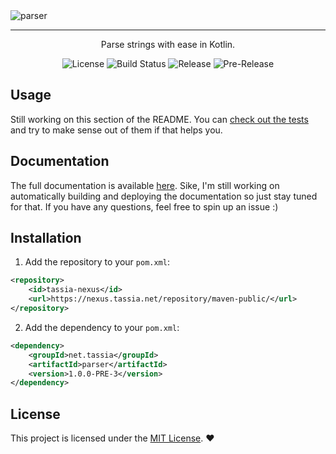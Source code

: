 <img src="https://cdn.tassia.net/github/assets/TASSIA710/parser.png" align="center" alt="parser">
<hr>
<p align="center">Parse strings with ease in Kotlin.</p>

<p align="center">
	<img src="https://img.shields.io/github/license/TASSIA710/parser?label=License" alt="License">
	<img src="https://img.shields.io/github/workflow/status/TASSIA710/parser/Build" alt="Build Status">
	<img src="https://img.shields.io/github/v/release/TASSIA710/parser?label=Stable" alt="Release">
	<img src="https://img.shields.io/github/v/release/TASSIA710/parser?label=Preview&include_prereleases" alt="Pre-Release">
</p>



## Usage

Still working on this section of the README. You can
[check out the tests](https://github.com/TASSIA710/parser/tree/main/src/test/java/net/tassia/parser)
and try to make sense out of them if that helps you.



## Documentation

The full documentation is available [here](https://www.youtube.com/watch?v=dQw4w9WgXcQ).
Sike, I'm still working on automatically building and deploying the documentation
so just stay tuned for that. If you have any questions, feel free to spin up an issue :)



## Installation

1. Add the repository to your `pom.xml`:
```xml
<repository>
	<id>tassia-nexus</id>
	<url>https://nexus.tassia.net/repository/maven-public/</url>
</repository>
```

2. Add the dependency to your `pom.xml`:
```xml
<dependency>
    <groupId>net.tassia</groupId>
    <artifactId>parser</artifactId>
    <version>1.0.0-PRE-3</version>
</dependency>
```



## License

This project is licensed under the [MIT License](https://github.com/TASSIA710/parser/blob/main/LICENSE). :heart:
